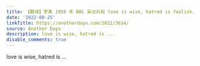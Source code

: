 ```yaml
---
title: 【翻译】罗素 1959 年 BBC 采访片段 love is wise, hatred is foolish.
date: '2022-08-25'
linkTitle: https://anotherdayu.com/2022/3614/
source: Another Dayu
description: love is wise, hatred is ...
disable_comments: true
---
```

love is wise, hatred is ...